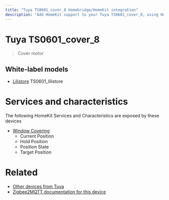 ```yaml
---
title: "Tuya TS0601_cover_8 Homebridge/HomeKit integration"
description: "Add HomeKit support to your Tuya TS0601_cover_8, using Homebridge, Zigbee2MQTT and homebridge-z2m."
---
```

<!---
This file has been GENERATED using src/docgen/docgen.ts
DO NOT EDIT THIS FILE MANUALLY!
-->
# Tuya TS0601_cover_8
> Cover motor


## White-label models
* [Lilistore](../index.md#lilistore) TS0601_lilistore

# Services and characteristics
The following HomeKit Services and Characteristics are exposed by
these devices

* [Window Covering](../../cover.md)
  * Current Position
  * Hold Position
  * Position State
  * Target Position


# Related
* [Other devices from Tuya](../index.md#tuya)
* [Zigbee2MQTT documentation for this device](https://www.zigbee2mqtt.io/devices/TS0601_cover_8.html)